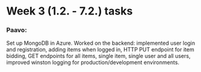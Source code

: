 # Week 3 (1.2. - 7.2.) tasks

### Paavo:

Set up MongoDB in Azure. Worked on the backend: implemented user login and registration, adding items when logged in, HTTP PUT endpoint for item bidding, GET endpoints for all items, single item, single user and all users, improved winston logging for production/development environments. 
